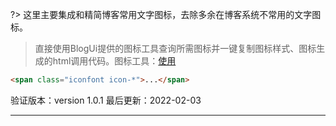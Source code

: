 ?> 这里主要集成和精简博客常用文字图标，去除多余在博客系统不常用的文字图标。

> 直接使用BlogUi提供的图标工具查询所需图标并一键复制图标样式、图标生成的html调用代码。图标工具：[使用](https://www.blogui.cn/design/icons.html)

```html
<span class="iconfont icon-*">...</span>
```

验证版本：version 1.0.1
最后更新：2022-02-03

---
